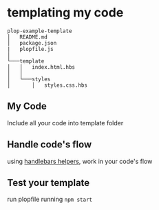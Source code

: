 # templating my code

```
plop-example-template
│   README.md
│   package.json
|   plopfile.js
│
└───template
│   │   index.html.hbs
│   │
│   └───styles
│       │   styles.css.hbs
```

## My Code

Include all your code into template folder

## Handle code's flow

using [handlebars helpers](https://handlebarsjs.com/guide/builtin-helpers.html), work in your code's flow

## Test your template

run plopfile running `npm start`